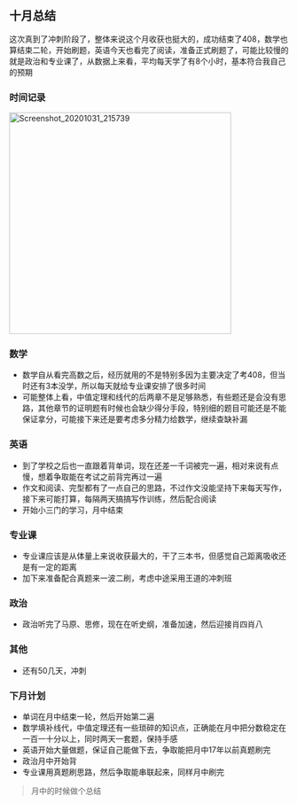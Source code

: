 ## 十月总结

这次真到了冲刺阶段了，整体来说这个月收获也挺大的，成功结束了408，数学也算结束二轮，开始刷题，英语今天也看完了阅读，准备正式刷题了，可能比较慢的就是政治和专业课了，从数据上来看，平均每天学了有8个小时，基本符合我自己的预期

### 时间记录

<img src="https://raw.githubusercontent.com/Kong-PR/Typora-picture/master/img/Screenshot_20201031_215739.jpg" alt="Screenshot_20201031_215739" width=400 />

### 数学

- 数学自从看完高数之后，经历就用的不是特别多因为主要决定了考408，但当时还有3本没学，所以每天就给专业课安排了很多时间
- 可能整体上看，中值定理和线代的后两章不是足够熟悉，有些题还是会没有思路，其他章节的证明题有时候也会缺少得分手段，特别细的题目可能还是不能保证拿分，可能接下来还是要考虑多分精力给数学，继续查缺补漏

### 英语

- 到了学校之后也一直跟着背单词，现在还差一千词被完一遍，相对来说有点慢，想着争取能在考试之前背完再过一遍
- 作文和阅读、完型都有了一点自己的思路，不过作文没能坚持下来每天写作，接下来可能打算，每隔两天搞搞写作训练，然后配合阅读
- 开始小三门的学习，月中结束

### 专业课

- 专业课应该是从体量上来说收获最大的，干了三本书，但感觉自己距离吸收还是有一定的距离
- 加下来准备配合真题来一波二刷，考虑中途采用王道的冲刺班

### 政治

- 政治听完了马原、思修，现在在听史纲，准备加速，然后迎接肖四肖八

### 其他

- 还有50几天，冲刺

### 下月计划

- 单词在月中结束一轮，然后开始第二遍
- 数学填补线代，中值定理还有一些琐碎的知识点，正确能在月中把分数稳定在一百一十分以上，同时两天一套题，保持手感
- 英语开始大量做题，保证自己能做下去，争取能把月中17年以前真题刷完
- 政治月中开始背
- 专业课用真题刷思路，然后争取能串联起来，同样月中刷完

> 月中的时候做个总结

